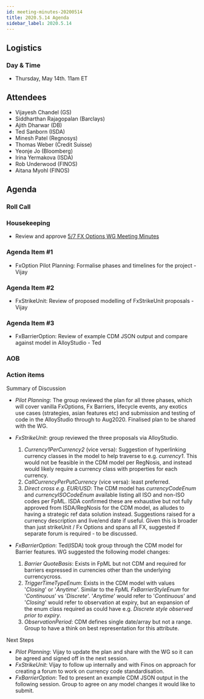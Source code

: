 ```yaml
---
id: meeting-minutes-20200514
title: 2020.5.14 Agenda
sidebar_label: 2020.5.14
---
```


## Logistics 
### Day & Time
* Thursday, May 14th. 11am ET

## Attendees
* Vijayesh Chandel (GS)
* Siddharthan Rajagopalan (Barclays)
* Ajith Dharwar (DB)
* Ted Sanborn (ISDA)
* Minesh Patel (Regnosys)
* Thomas Weber (Credit Suisse)
* Yeonje Jo (Bloomberg)
* Irina Yermakova (ISDA)
* Rob Underwood (FINOS)
* Aitana Myohl (FINOS)

## Agenda

### Roll Call

### Housekeeping
* Review and approve [5/7 FX Options WG Meeting Minutes](https://github.com/finos/alloy/blob/master/meeting-minutes/fx-options-wg/2020.5.7-fx-options-wg-meeting.md)

### Agenda Item #1
* FxOption Pilot Planning: Formalise phases and timelines for the project - Vijay
### Agenda Item #2
* FxStrikeUnit: Review of proposed modelling of FxStrikeUnit proposals - Vijay 
### Agenda Item #3
* FxBarrierOption: Review of example CDM JSON output and compare against model in AlloyStudio - Ted
### AOB

### Action items
Summary of Discussion
* *Pilot Planning*: The group reviewed the plan for all three phases, which will cover vanilla FxOptions, Fx Barriers, lifecycle events, any exotics use cases (strategies, asian features etc) and submission and testing of code in the AlloyStudio through to Aug2020. Finalised plan to be shared with the WG.

* *FxStrikeUnit*: group reviewed the three proposals via AlloyStudio. 
     1. *Currency1PerCurrency2* (vice versa): Suggestion of hyperlinking currency classes in the model to help traverse to e.g. *currency1*. This would not be feasible in the CDM model per RegNosis, and instead would likely require a currency class with properties for each currency. 
     2. *CallCurrencyPerPutCurrency* (vice versa): least preferred. 
     3. *Direct cross e.g. EUR/USD*: The CDM model has *currencyCodeEnum* and *currencyISOCodeEnum* available listing all ISO and non-ISO codes per FpML. ISDA confirmed these are exhaustive but not fully approved from ISDA/RegNosis for the CDM model, as alludes to having a strategic ref data solution instead. Suggestions raised for a currency description and live/end date if useful. Given this is broader than just strikeUnit / Fx Options and spans all FX, suggested if separate forum is required - to be discussed.

* *FxBarrierOption*: Ted(ISDA) took group through the CDM model for Barrier features. WG suggested the following model changes:
  1. *Barrier QuoteBasis*: Exists in FpML but not CDM and required for barriers expressed in currencies other than the underlying currencycross. 
  2. *TriggerTimeTypeEnum*: Exists in the CDM model with values '*Closing*' or '*Anytime*'. Similar to the FpML *FxBarrierStyleEnum* for '*Continuous*' vs '*Discrete*'. '*Anytime*' would refer to '*Continuous*' and '*Closing*' would refer to observation at expiry, but an expansion of the enum class required as could have e.g. *Discrete style observed prior to expiry*. 
  3. *ObservationPeriod*: CDM defines single date/array but not a range. Group to have a think on best representation for this attribute. 

Next Steps
* *Pilot Planning*: Vijay to update the plan and share with the WG so it can be agreed and signed off in the next session. 
* *FxStrikeUnit*: Vijay to follow up internally and with Finos on approach for creating a forum to work on currency code standardisation. 
* *FxBarrierOption*: Ted to present an example CDM JSON output in the following session. Group to agree on any model changes it would like to submit. 
